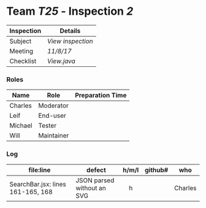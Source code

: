# Team *T25* - Inspection *2*
 
Inspection | Details
----- | -----
Subject | *View inspection*
Meeting | *11/8/17*
Checklist | *View.java*

### Roles
Name | Role | Preparation Time
---- | ---- | ----
Charles | Moderator |
Leif | End-user |
Michael | Tester |
Will | Maintainer |

### Log
file:line | defect | h/m/l | github# | who
--- | --- |:---:|:---:| ---
SearchBar.jsx: lines 161-165, 168 | JSON parsed without an SVG | h | | Charles
